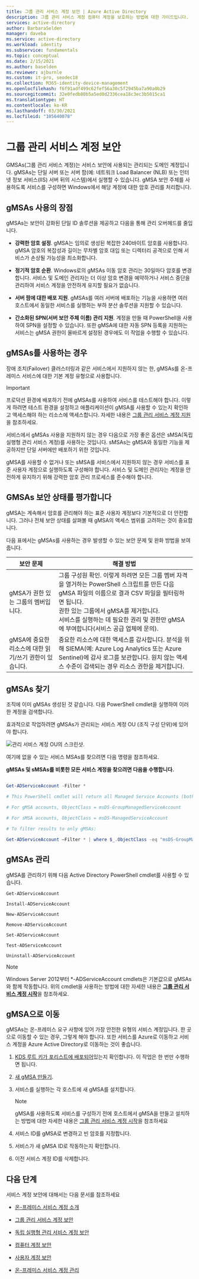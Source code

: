 ```yaml
---
title: 그룹 관리 서비스 계정 보안 | Azure Active Directory
description: 그룹 관리 서비스 계정 컴퓨터 계정을 보호하는 방법에 대한 가이드입니다.
services: active-directory
author: BarbaraSelden
manager: daveba
ms.service: active-directory
ms.workload: identity
ms.subservice: fundamentals
ms.topic: conceptual
ms.date: 2/15/2021
ms.author: baselden
ms.reviewer: ajburnle
ms.custom: it-pro, seodec18
ms.collection: M365-identity-device-management
ms.openlocfilehash: f6f91adf499c62fef56a30c5f2945ba7a90a0b29
ms.sourcegitcommit: 32e0fedb80b5a5ed0d2336cea18c3ec3b5015ca1
ms.translationtype: HT
ms.contentlocale: ko-KR
ms.lasthandoff: 03/30/2021
ms.locfileid: "105640078"
---
```

# <a name="securing-group-managed-service-accounts"></a>그룹 관리 서비스 계정 보안

GMSAs(그룹 관리 서비스 계정)는 서비스 보안에 사용되는 관리되는 도메인 계정입니다. gMSAs는 단일 서버 또는 서버 팜(예: 네트워크 Load Balancer (NLB) 또는 인터넷 정보 서비스(IIS) 서버 뒤의 시스템)에서 실행할 수 있습니다. gMSA 보안 주체를 사용하도록 서비스를 구성하면 Windows에서 해당 계정에 대한 암호 관리를 처리합니다.

## <a name="benefits-of-using-gmsas"></a>gMSAs 사용의 장점

gMSAs는 보안이 강화된 단일 ID 솔루션을 제공하고 다음을 통해 관리 오버헤드를 줄입니다.

* **강력한 암호 설정**. gMSA는 임의로 생성된 복잡한 240바이트 암호를 사용합니다. gMSA 암호의 복잡성과 길이는 무차별 암호 대입 또는 디렉터리 공격으로 인해 서비스가 손상될 가능성을 최소화합니다.

* **정기적 암호 순환**. Windows로의 gMSAs 이동 암호 관리는 30일마다 암호를 변경합니다. 서비스 및 도메인 관리자는 더 이상 암호 변경을 예약하거나 서비스 중단을 관리하여 서비스 계정을 안전하게 유지할 필요가 없습니다. 

* **서버 팜에 대한 배포 지원**. gMSAs를 여러 서버에 배포하는 기능을 사용하면 여러 호스트에서 동일한 서비스를 실행하는 부하 분산 솔루션을 지원할 수 있습니다. 

* **간소화된 SPN(서버 보안 주체 이름) 관리 지원**. 계정을 만들 때 PowerShell을 사용하여 SPN을 설정할 수 있습니다. 또한 gMSA에 대한 자동 SPN 등록을 지원하는 서비스는 gMSA 권한이 올바르게 설정된 경우에도 이 작업을 수행할 수 있습니다. 

## <a name="when-to-use-gmsas"></a>gMSAs를 사용하는 경우

장애 조치(Failover) 클러스터링과 같은 서비스에서 지원하지 않는 한, gMSAs를 온-프레미스 서비스에 대한 기본 계정 유형으로 사용합니다.

> [!IMPORTANT]
> 프로덕션 환경에 배포하기 전에 gMSAs를 사용하여 서비스를 테스트해야 합니다. 이렇게 하려면 테스트 환경을 설정하고 애플리케이션이 gMSA를 사용할 수 있는지 확인하고 액세스해야 하는 리소스에 액세스합니다. 자세한 내용은 [그룹 관리 서비스 계정 지원](/system-center/scom/support-group-managed-service-accounts)을 참조하세요.


서비스에서 gMSAs 사용을 지원하지 않는 경우 다음으로 가장 좋은 옵션은 sMSA(독립 실행형 관리 서비스 계정)를 사용하는 것입니다. sMSAs는 gMSA와 동일한 기능을 제공하지만 단일 서버에만 배포하기 위한 것입니다.

gMSA를 사용할 수 없거나 또는 sMSA를 서비스에서 지원하지 않는 경우 서비스를 표준 사용자 계정으로 실행하도록 구성해야 합니다. 서비스 및 도메인 관리자는 계정을 안전하게 유지하기 위해 강력한 암호 관리 프로세스를 준수해야 합니다.

## <a name="assess-the-security-posture-of-gmsas"></a>GMSAs 보안 상태를 평가합니다

gMSA는 계속해서 암호를 관리해야 하는 표준 사용자 계정보다 기본적으로 더 안전합니다. 그러나 전체 보안 상태를 살펴볼 때 gMSA의 액세스 범위를 고려하는 것이 중요합니다.

다음 표에서는 gMSAs를 사용하는 경우 발생할 수 있는 보안 문제 및 완화 방법을 보여줍니다.

| 보안 문제| 해결 방법 |
| - | - |
| gMSA가 권한 있는 그룹의 멤버입니다. | 그룹 구성원 확인. 이렇게 하려면 모든 그룹 멤버 자격을 열거하는 PowerShell 스크립트를 만든 다음 gMSA 파일의 이름으로 결과 CSV 파일을 필터링하면 됩니다. <br>권한 있는 그룹에서 gMSA를 제거합니다.<br> 서비스를 실행하는 데 필요한 권리 및 권한만 gMSA에 부여합니다(서비스 공급 업체에 문의). 
| gMSA에 중요한 리소스에 대한 읽기/쓰기 권한이 있습니다. | 중요한 리소스에 대한 액세스를 감사합니다. 분석을 위해 SIEMA(예: Azure Log Analytics 또는 Azure Sentinel)에 감사 로그를 보관합니다. 원치 않는 액세스 수준이 검색되는 경우 리소스 권한을 제거합니다. |


## <a name="find-gmsas"></a>gMSAs 찾기

조직에 이미 gMSAs 생성된 것 같습니다. 다음 PowerShell cmdlet을 실행하여 이러한 계정을 검색합니다.

효과적으로 작업하려면 gMSAs가 관리되는 서비스 계정 OU (조직 구성 단위)에 있어야 합니다.

  
![관리 서비스 계정 OU의 스크린샷.](./media/securing-service-accounts/secure-gmsa-image-1.png)

여기에 없을 수 있는 서비스 MSAs를 찾으려면 다음 명령을 참조하세요.

**gMSAs 및 sMSAs를 비롯한 모든 서비스 계정을 찾으려면 다음을 수행합니다.**


```powershell

Get-ADServiceAccount -Filter *

# This PowerShell cmdlet will return all Managed Service Accounts (both gMSAs and sMSAs). An administrator can differentiate between the two by examining the ObjectClass attribute on returned accounts.

# For gMSA accounts, ObjectClass = msDS-GroupManagedServiceAccount

# For sMSA accounts, ObjectClass = msDS-ManagedServiceAccount

# To filter results to only gMSAs:

Get-ADServiceAccount –Filter * | where $_.ObjectClass -eq "msDS-GroupManagedServiceAccount"}
```

## <a name="manage-gmsas"></a>gMSAs 관리

gMSA를 관리하기 위해 다음 Active Directory PowerShell cmdlet를 사용할 수 있습니다.

`Get-ADServiceAccount`

`Install-ADServiceAccount`

`New-ADServiceAccount`

`Remove-ADServiceAccount`

`Set-ADServiceAccount`

`Test-ADServiceAccount`

`Uninstall-ADServiceAccount`

> [!NOTE]
> Windows Server 2012부터 *-ADServiceAccount cmdlets은 기본값으로 gMSAs와 함께 작동합니다. 위의 cmdlet을 사용하는 방법에 대한 자세한 내용은 [**그룹 관리 서비스 계정 시작**](/windows-server/security/group-managed-service-accounts/getting-started-with-group-managed-service-accounts)을 참조하세요.

## <a name="move-to-a-gmsa"></a>gMSA으로 이동
gMSAs는 온-프레미스 요구 사항에 있어 가장 안전한 유형의 서비스 계정입니다. 한 곳으로 이동할 수 있는 경우, 그렇게 해야 합니다. 또한 서비스를 Azure로 이동하고 서비스 계정을 Azure Active Directory로 이동하는 것이 좋습니다.

1.  [KDS 루트 키가 포리스트에 배포되어](/windows-server/security/group-managed-service-accounts/create-the-key-distribution-services-kds-root-key)있는지 확인합니다. 이 작업은 한 번만 수행하면 됩니다.

2. [새 gMSA 만들기](/windows-server/security/group-managed-service-accounts/getting-started-with-group-managed-service-accounts).

3. 서비스를 실행하는 각 호스트에 새 gMSA를 설치합니다.
   > [!NOTE] 
   > gMSA를 사용하도록 서비스를 구성하기 전에 호스트에서 gMSA을 만들고 설치하는 방법에 대한 자세한 내용은 [그룹 관리 서비스 계정 시작](/previous-versions/windows/it-pro/windows-server-2012-R2-and-2012/jj128431(v=ws.11))을 참조하세요

 
4. 서비스 ID를 gMSA로 변경하고 빈 암호를 지정합니다.

5. 서비스가 새 gMSA ID로 작동하는지 확인합니다.

6. 이전 서비스 계정 ID를 삭제합니다.

 

## <a name="next-steps"></a>다음 단계
서비스 계정 보안에 대해서는 다음 문서를 참조하세요

* [온-프레미스 서비스 계정 소개](service-accounts-on-premises.md)

* [그룹 관리 서비스 계정 보안](service-accounts-group-managed.md)

* [독립 실행형 관리 서비스 계정 보안](service-accounts-standalone-managed.md)

* [컴퓨터 계정 보안](service-accounts-computer.md)

* [사용자 계정 보안](service-accounts-user-on-premises.md)

* [온-프레미스 서비스 계정 관리](service-accounts-govern-on-premises.md)
